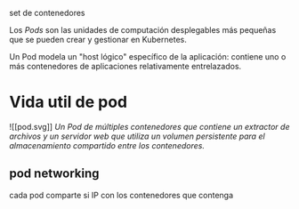 set de contenedores

Los _Pods_ son las unidades de computación desplegables más pequeñas que se pueden crear y gestionar en Kubernetes.

Un Pod modela un "host lógico" específico de la aplicación: contiene uno o más contenedores de aplicaciones relativamente entrelazados.


# Vida util de pod
![[pod.svg]]
_Un Pod de múltiples contenedores que contiene un extractor de archivos y un servidor web que utiliza un volumen persistente para el almacenamiento compartido entre los contenedores._

## pod networking
cada pod comparte si IP con los contenedores que contenga
